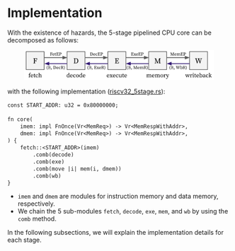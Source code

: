 # Implementation

With the existence of hazards, the 5-stage pipelined CPU core can be decomposed as follows:

<p align="center">
  <img src="../../figure/cpu-structure.svg" width=85% />
</p>

with the following implementation ([riscv32_5stage.rs](https://github.com/kaist-cp/hazardflow/blob/main/hazardflow-designs/src/cpu/riscv32_5stage.rs)):

```rust,noplayground
const START_ADDR: u32 = 0x80000000;

fn core(
    imem: impl FnOnce(Vr<MemReq>) -> Vr<MemRespWithAddr>,
    dmem: impl FnOnce(Vr<MemReq>) -> Vr<MemRespWithAddr>,
) {
    fetch::<START_ADDR>(imem)
        .comb(decode)
        .comb(exe)
        .comb(move |i| mem(i, dmem))
        .comb(wb)
}
```

- `imem` and `dmem` are modules for instruction memory and data memory, respectively.
- We chain the 5 sub-modules `fetch`, `decode`, `exe`, `mem`, and `wb` by using the `comb` method.

In the following subsections, we will explain the implementation details for each stage.

<!--
**Fetch stage:**

TODO(@minseong): Figure

```rust,noplayground
pub fn fetch<const START_ADDR: u32>(
    imem: impl FnOnce(Vr<MemReq>) -> Vr<MemRespWithAddr>,
) -> I<VrH<FetEP, DecR>, { Dep::Demanding }> {
    ..
}
```

**Decode stage:**

TODO(@minseong): Figure

```rust,noplayground
pub fn decode(
    i: I<VrH<FetEP, DecR>, { Dep::Demanding }>
) -> I<VrH<DecEP, (ExeR, MemR, WbR)>, { Dep::Demanding }> {
    ..
}
```

**Execute stage:**

TODO(@minseong): Figure

```rust,noplayground
pub fn exe(
    i: I<VrH<DecEP, (ExeR, MemR, WbR)>, { Dep::Demanding }>
) -> I<VrH<ExeEP, (MemR, WbR)>, { Dep::Demanding }> {
    ..
}
```

**Memory stage:**

TODO(@minseong): Figure

```rust,noplayground
/// Memory stage.
pub fn mem(
    i: I<VrH<ExeEP, (MemR, WbR)>, { Dep::Demanding }>,
    dmem: impl FnOnce(Vr<MemReq>) -> Vr<MemRespWithAddr>,
) -> I<VrH<MemEP, WbR>, { Dep::Demanding }> {
    ..
}
```

**Writeback stage:**

TODO(@minseong): Figure

```rust,noplayground
pub fn wb(i: I<VrH<MemEP, WbR>, { Dep::Demanding }>) {
    ..
}
```
-->
